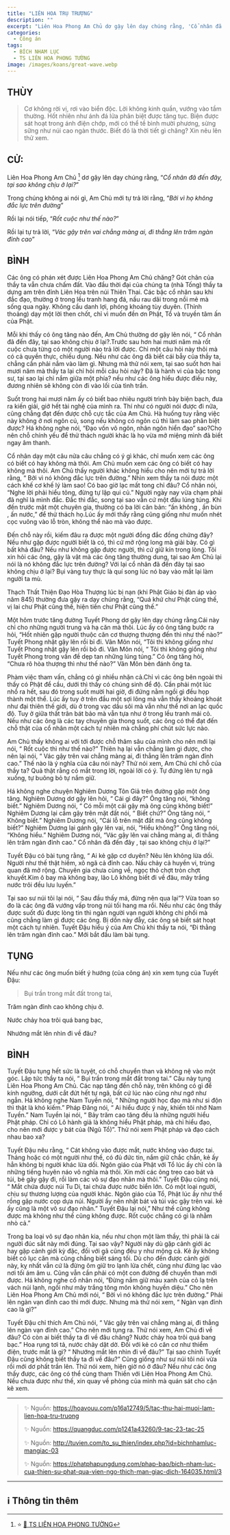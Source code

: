 ```yaml
---
title: "LIÊN HOA TRỤ TRƯỢNG"
description: ""
excerpt: "Liên Hoa Phong Am Chủ dơ gậy lên dạy chúng rằng, 'Cổ nhân đã đến đây, tại sao không chịu ở lại?'"
categories:
  - Công án
tags:
  - BÍCH NHAM LỤC
  - TS LIÊN HOA PHONG TƯỜNG
image: /images/koans/great-wave.webp
---
```


## THÙY

> Cơ không rời vị, rơi vào biển độc. Lời không kinh quần, vướng vào tầm thường.
> Hốt nhiên như ánh đá lửa phân biệt được tăng tục.
> Biện được sát hoạt trong ánh điện chớp, mới có thể tề bình mười phương, sừng sững như núi cao ngàn thước.
> Biết đó là thời tiết gì chăng? Xin nêu lên thử xem.

## CỬ:

Liên Hoa Phong Am Chủ [^1] dơ gậy lên dạy chúng rằng, “_Cổ nhân đã đến đây, tại sao không chịu ở lại?_”

Trong chúng không ai nói gì, Am Chủ mới tự trả lời rằng, “_Bởi vì họ không đắc lực trên đường_”

Rồi lại nói tiếp, “_Rốt cuộc như thế nào?_”

Rồi lại tự trả lời, “_Vác gậy trên vai chẳng màng ai, đi thẳng lên trăm ngàn đỉnh cao_”

## BÌNH

Các ông có phán xét được Liên Hoa Phong Am Chủ chăng? Gót chân của thầy ta vẫn chưa chấm đất. Vào đầu thời đại của chúng ta (nhà Tống) thầy ta dựng am trên đỉnh Liên Hoa trên núi Thiên Thai. Các bậc cổ nhân sau khi đắc đạo, thường ở trong lều tranh hang đá, nấu rau dãi trong nồi mẻ mà sống qua ngày. Không cầu danh lợi, phóng khoáng tùy duyên. (Thỉnh thoảng) dạy một lời then chốt, chỉ vì muốn đền ơn Phật, Tổ và truyền tâm ấn của Phật.

Mỗi khi thấy có ông tăng nào đến, Am Chủ thường dơ gậy lên nói, “ Cổ nhân đã đến đây, tại sao không chịu ở lại?.Trước sau hơn hai mươi năm mà rốt cuộc chưa từng có một người nào trả lời được. Chỉ một câu hỏi này thôi mà có cả quyền thực, chiếu dụng. Nếu như các ông đã biết cái bẫy của thầy ta, chẳng cần phải nắm vào làm gì. Nhưng mà thử nói xem, tại sao suốt hơn hai mươi năm mà thầy ta lại chỉ hỏi mỗi câu hỏi này? Đã là hành vi của bậc tong sư, tại sao lại chỉ nắm giữa một phía? nếu như các ông hiểu được điều này, đương nhiên sẽ không còn đi vào lối của tình trần.

Suốt trong hai mươi năm ấy có biết bao nhiêu người trình bày biện bạch, đưa ra kiến giải, giở hết tài nghệ của mình ra. Thí như có người nói được đi nữa, cũng chẳng đạt đến được chỗ cực tắc của Am Chủ. Hà huống tuy rằng việc này không ở nơi ngôn cú, song nếu không có ngôn cú thì làm sao phân biệt được? Há không nghe nói, “Đạo vốn vô ngôn, nhân ngôn hiển đạo” sao?Cho nên chỗ chính yếu để thử thách người khác là họ vừa mở miệng mình đã biết ngay âm thanh.

Cổ nhân dạy một câu nửa câu chẳng có ý gì khác, chỉ muốn xem các ông có biết có hay không mà thôi. Am Chủ muốn xem các ông có biết có hay không mà thôi. Am Chủ thấy người khác không hiểu cho nên mới tự trả lời rằng, “ Bởi vì nó không đắc lực trên đường.” Nhìn xem thầy ta nói được một cách khế cơ khế lý làm sao! Có bao giờ lạc mất tong chỉ đâu? Cổ nhân nói, “Nghe lời phải hiểu tông, đừng tự lập qui củ.” Người ngày nay vừa chạm phải đã nghĩ là mình đắc. Đắc thì đắc, song tại sao vẫn cứ một đầu lúng túng. Khi đến trước mặt một chuyên gia, thường có ba lời căn bản: “ấn không , ấn bùn , ấn nước,” để thử thách họ.Lúc ấy mới thấy rằng cũng giống như muốn nhét cọc vuông vào lỗ tròn, không thể nào mà vào được.

Đến chỗ này rồi, kiếm đâu ra được một người đồng đắc đồng chứng đây? Nếu như gặp được người biết là có, thì cứ mở rộng long mà giải bày. Có gì bất khả đâu? Nếu như không gặp được người, thì cứ giữ kín trong lòng. Tôi xin hỏi các ông, gậy là vật mà các ông tăng thường dung, tại sao Am Chủ lại nói là nó không đắc lực trên đường? Với lại cổ nhân đã đến đây tại sao không chịu ở lại? Bụi vàng tuy thực là quí song lúc nó bay vào mắt lại làm người ta mù.

Thạch Thất Thiện Đạo Hòa Thượng lúc bị nạn (khi Phật Giáo bị đàn áp vào năm 845) thường đưa gậy ra dạy chúng rằng, “Quá khứ chư Phật cũng thế, vị lai chư Phật cũng thế, hiện tiền chư Phật cũng thế.”

Một hôm trước tăng đường Tuyết Phong dơ gậy lên dạy chúng rằng.Cái này chỉ cho những người trung và hạ căn mà thôi. Lúc ấy có ông tăng bước ra hỏi, “Hốt nhiên gặp người thuộc căn cơ thượng thượng đến thì như thế nào?” Tuyết Phong nhặt gậy lên rồi bỉ đi. Vân Môn nói, “Tôi thì không giống như Tuyết Phong nhặt gậy lên rồi bỏ đi. Vân Môn nói, “ Tôi thì không giống như Tuyết Phong trong vấn đề dẹp tan những lúng túng.” Có ông tăng hỏi, “Chưa rõ hòa thượng thì như thế nào?” Vân Môn bèn đánh ông ta.

Phàm việc tham vấn, chẳng có gì nhiều nhặn cả.Chỉ vì các ông bên ngoài thì thấy có Phật để cầu, dưới thì thấy có chúng sinh để độ. Cần phải một lúc nhổ ra hết, sau đó trong suốt mười hai giờ, đi đứng nằm ngồi gì đều họp thành một thể. Lúc ấy tuy ở trên đầu một sợi lông mà vẫn thấy khoảng khoát như đại thiên thế giới, dù ở trong vạc dầu sôi mà vẫn như thể nơi an lạc quốc độ. Tuy ở giữa thất trân bát bảo mà vẫn tựa như ở trong lều tranh mái cỏ. Nếu như các ông là các tay chuyên gia thong suốt, các ông có thể đạt đến chỗ thật của cổ nhân một cách tự nhiên mà chẳng phí chút sức lực nào.

Am Chủ thấy không ai với tới được chỗ thâm sâu của mình cho nên mới lại nói, “ Rốt cuộc thì như thế nào?” Thiên hạ lại vẫn chẳng làm gì được, cho nên lại nói, “ Vác gậy trên vai chẳng màng ai, đi thẳng lên trăm ngàn đỉnh cao.” Thế nào là ý nghĩa của câu nói này? Thử nói xem, Am Chủ chỉ chỗ của thầy ta? Quả thật rằng có mắt trong lời, ngoài lời có ý. Tự đứng lên tự ngã xuống, tự buông bỏ tự nắm giữ.

Há không nghe chuyện Nghiêm Dương Tôn Giả trên đường gặp một ông tăng. Nghiêm Dương dơ gậy lên hỏi, “ Cái gì đây?” Ông tăng nói, “không biết.” Nghiêm Dương nói, “ Có mỗi một cái gậy mà ông cũng không biết!” Nghiêm Dương lại cầm gậy trên mặt đất nói, “ Biết chứ?” Ông tăng nói, “ Không biết.” Nghiêm Dương nói, “Cái lỗ trên mặt đất mà ông cũng không biết?” Nghiêm Dương lại gánh gậy lên vai, nói, “Hiểu không?” Ông tăng nói, “Không hiểu.” Nghiêm Dương nói, “Vác gậy lên vai chẳng màng ai, đi thẳng lên trăm ngàn đỉnh cao.” Cổ nhân đã đến đây , tại sao không chịu ở lại?”

Tuyết Đậu có bài tụng rằng, “ Ai kẻ gặp cơ duyên? Nêu lên không lừa dối. Người như thế thật hiếm, xô ngã cả đỉnh cao. Nấu chảy cả huyền vi, trùng quan đã mở rộng. Chuyên gia chưa cùng về, ngọc thỏ chợt tròn chợt khuyết.Kim ô bay mà không bay, lão Lô không biết đi về đâu, mây trắng nước trôi đều lưu luyến.”

Tại sao sư núi tôi lại nói, “ Sau đầu thấy má, đừng nên qua lại”? Vừa toan so đo là các ông đã vướng vấp trong núi tối hang ma rồi. Nếu như các ông thấy được suốt đủ được lòng tin thì ngàn người vạn người không chi phối mà cũng chẳng làm gì được các ông. Bị dồn này đẫy, các ông sẽ biết sát hoạt một cách tự nhiên. Tuyết Đậu hiểu ý của Am Chủ khi thầy ta nói, “Đi thằng lên trăm ngàn đỉnh cao.” Mới bắt đầu làm bài tụng.

## TỤNG

Nếu như các ông muốn biết ý hướng (của công án) xin xem tụng của Tuyết Đậu:

> Bụi trần trong mắt đất trong tai,

Trăm ngàn đỉnh cao không chịu ở.

Nước chảy hoa trôi quá bang bạc,

Nhướng mắt lên nhìn đi về đâu?

## BÌNH

Tuyết Đậu tụng hết sức là tuyệt, có chỗ chuyển than và không nệ vào một góc. Lập tức thầy ta nói, “ Bụi trần trong mắt đất trong tai.” Câu này tụng Liên Hoa Phong Am Chủ. Các nạp tăng đến chỗ này, trên không có gì để kính ngưỡng, dưới cắt đứt hết tự ngã, bất cứ lúc nào cũng như ngớ như ngẫn. Há không nghe Nam Tuyền nói, “ Những người học đạo mà như si độn thì thật là khó kiếm.” Pháp Đăng nói, “ Ai hiểu được ý này, khiến tôi nhớ Nam Tuyền.” Nam Tuyền lại nói, “ Bảy trăm cao tăng đều là những người hiểu Phật pháp. Chỉ có Lô hành giả là không hiểu Phật pháp, mà chỉ hiểu đạo, cho nên mới được y bát của (Ngũ Tổ)”. Thử nói xem Phật pháp và đạo cách nhau bao xa?

Tuyết Đậu nêu rằng, “ Cát không vào được mắt, nước không vào được tai. Thảng hoặc có một người như thế, có đủ đức tin, nắm giữ chắc chắn, kẻ ấy hẳn không bị người khác lừa dối. Ngôn giáo của Phật với Tổ lúc ấy chỉ còn là những tiếng huyên náo vô nghĩa mà thôi. Xin mời các ông treo cao bát và túi, bẻ gãy gậy đi, rồi làm các vô sự đạo nhân mà thôi.” Tuyết Đậu cũng nói, “ Mắt chứa được núi Tu Di, tai chứa được nước biển lớn. Có một loại người, chịu sự thương lượng của người khác. Ngôn giáo của Tổ, Phật lúc ấy như thể rồng gặp nước cọp dựa núi. Người ấy nên nhặt bát và túi vác gậy trên vai. kẻ ấy cũng là một vô sư đạo nhân.” Tuyết Đậu lại nói,” Như thế cũng không được mà không như thế cũng không được. Rốt cuộc chẳng có gì là nhằm nhò cả.”

Trong ba loại vô sự đạo nhân kia, nếu như chọn một làm thầy, thì phải là cái người đúc sắt này mới đúng. Tại sao vậy? Người này dù gặp cảnh giới ác hay gặp cảnh giới kỳ đặc, đối với gã cũng đều y như mộng cả. Kẻ ấy không biết có lục căn mà cũng chẳng biết sáng tối. Dù cho đến được cảnh giới này, kỵ nhất vẫn cứ là đừng ôm giữ tro lạnh lửa chết, cũng như đừng lạc vào nơi tối ám âm u. Cũng vẫn cần phải có một con đường để chuyển than mới được. Há không nghe cổ nhân nói, “Đừng nắm giữ màu xanh của cỏ lạ trên vách núi lạnh, ngồi như mây trắng tông môn không huyền diệu.” Cho nên Liên Hoa Phong Am Chủ mới nói, “ Bởi vì nó không đắc lực trên đường.” Phải lên ngàn vạn đỉnh cao thì mới được. Nhưng mà thử nói xem, “ Ngàn vạn đỉnh cao là gì?”

Tuyết Đậu chỉ thích Am Chủ nói, “ Vác gậy trên vai chẳng màng ai, đi thẳng lên ngàn vạn đỉnh cao.” Cho nên mới tụng ra. Thử nói xem, Am Chủ đi về đâu? Có còn ai biết thầy ta đi về đâu chăng? Nước chảy hoa trôi quá bang bạc.” Hoa rụng tơi tả, nước chảy dật dờ. Đối với kẻ có căn cơ như thiểm điện, trước mắt là gì? “ Nhướng mắt lên nhìn đi về đâu?” Tại sao chính Tuyết Đậu cũng không biết thầy ta đi về đâu?” Cũng giống như sư núi tôi nói vừa rồi mới dơ phất trần lên. Thử nói xem, hiện giờ nó ở đâu? Nếu như các ông thấy được, các ông có thể cùng tham Thiền với Liên Hoa Phong Am Chủ. Nếu chưa được như thế, xin quay về phòng của mình mà quán sát cho cặn kẽ xem.

<hr class="blog-rule" />

> ✨ Nguồn: https://hoavouu.com/p16a12749/5/tac-thu-hai-muoi-lam-lien-hoa-tru-truong
>
> ✨ Nguồn: https://quangduc.com/p1241a43260/9-tac-23-tac-25
>
> ✨ Nguồn: http://tuvien.com/to_su_thien/index.php?id=bichnhamluc-mangiac-03
>
> ✨ Nguồn: https://phatphapungdung.com/phap-bao/bich-nham-luc-cua-thien-su-phat-qua-vien-ngo-thich-man-giac-dich-164035.html/3

<hr class="blog-rule" />

## ℹ️ Thông tin thêm

[^1]: ⭐️ <a href="/masters/ts-lien-hoa-phong-tuong/" target="_blank">🔗 TS LIÊN HOA PHONG TƯỜNG</a>
